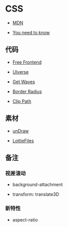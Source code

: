 # CSS

- [MDN](https://developer.mozilla.org/zh-CN/docs/Web/CSS)

- [You need to know](https://lhammer.cn/You-need-to-know-css/#/zh-cn/)

## 代码

- [Free Frontend](https://freefrontend.com/)

- [UIverse](https://uiverse.io/)

- [Get Waves](https://getwaves.io/)

- [Border Radius](https://9elements.github.io/fancy-border-radius/)

- [Clip Path](https://www.html.cn/tool/css-clip-path/)

## 素材

- [unDraw](https://undraw.co/illustrations)

- [LottieFiles](https://lottiefiles.com/)

## 备注

### 视差滚动

- background-attachment

- transform: translate3D

### 新特性

- aspect-ratio

